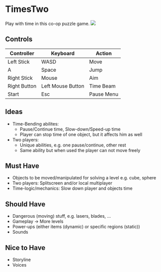 # TimesTwo
Play with time in this co-op puzzle game.
![](https://i.imgur.com/dCW1fH4.png)

## Controls
Controller | Keyboard | Action
---|---|---
Left Stick | WASD | Move
A | Space | Jump
Right Stick | Mouse | Aim
Right Button | Left Mouse Button | Time Beam
Start | Esc | Pause Menu

## Ideas
  - Time-Bending abilites: 
    - Pause/Continue time, Slow-down/Speed-up time
    - Player can stop time of one object, but it affects him as well
  - Two players: 
    - Unique abilities, e.g. one pause/continue, other rest
    - Same ability but when used the player can not move freely
    
## Must Have
  - Objects to be moved/manipulated for solving a level e.g. cube, sphere
  - Two players: Splitscreen and/or local multiplayer
  - Time-logic/mechanics: Slow down player and objects time 
  
## Should Have
  - Dangerous (moving) stuff, e.g. lasers, blades, ...
  - Gameplay -> More levels
  - Power-ups (either items (dynamic) or specific regions (static))
  - Sounds

## Nice to Have
  - Storyline
  - Voices
